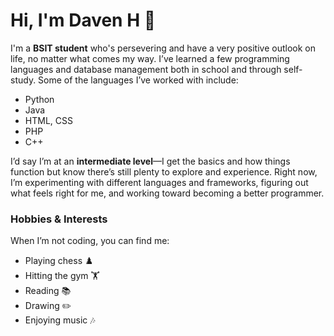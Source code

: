 # Hi, I'm Daven H 👋

I'm a **BSIT student** who's persevering and have a very positive outlook on life, no matter what comes my way.
I’ve learned a few programming languages and database management both in school and through self-study. Some of the languages I’ve worked with include:

- Python
- Java
- HTML, CSS
- PHP
- C++

I’d say I’m at an **intermediate level**—I get the basics and how things function but know there’s still plenty to explore and experience.
Right now, I’m experimenting with different languages and frameworks, figuring out what feels right for me, and working toward becoming a better programmer.

### Hobbies & Interests

When I’m not coding, you can find me:

- Playing chess ♟️
- Hitting the gym 🏋️
- Reading 📚
- Drawing ✏️
- Enjoying music 🎶
